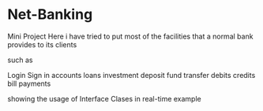 # Net-Banking
Mini Project
Here i have tried to put most of the facilities that a normal bank provides to its clients

such as 

Login
Sign in
accounts
loans
investment
deposit
fund transfer
debits
credits
bill payments

showing the usage of Interface Clases in real-time example
